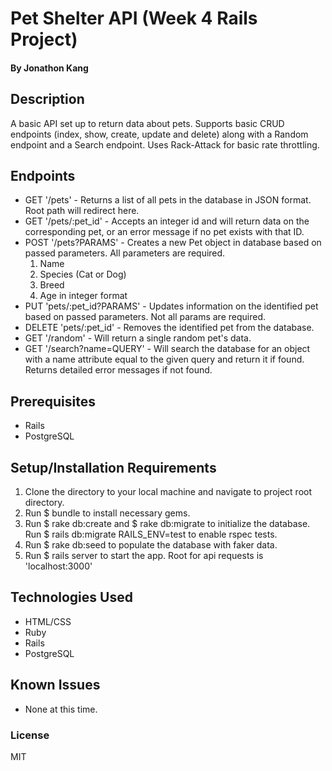 # Pet Shelter API (Week 4 Rails Project)

#### By Jonathon Kang

## Description

A basic API set up to return data about pets. Supports basic CRUD endpoints (index, show, create, update and delete) along with a Random endpoint and a Search endpoint. Uses Rack-Attack for basic rate throttling.

## Endpoints
* GET '/pets' - Returns a list of all pets in the database in JSON format. Root path will redirect here.
* GET '/pets/:pet_id' - Accepts an integer id and will return data on the corresponding pet, or an error message if no pet exists with that ID.
* POST '/pets?PARAMS' - Creates a new Pet object in database based on passed parameters. All parameters are required.
  1. Name
  2. Species (Cat or Dog)
  3. Breed
  4. Age in integer format
* PUT 'pets/:pet_id?PARAMS' - Updates information on the identified pet based on passed parameters. Not all params are required.
* DELETE 'pets/:pet_id' - Removes the identified pet from the database.
* GET '/random' - Will return a single random pet's data.
* GET '/search?name=QUERY' - Will search the database for an object with a name attribute equal to the given query and return it if found. Returns detailed error messages if not found.

## Prerequisites
* Rails
* PostgreSQL

## Setup/Installation Requirements
1. Clone the directory to your local machine and navigate to project root directory.
2. Run $ bundle to install necessary gems.
3. Run $ rake db:create and $ rake db:migrate to initialize the database. Run $ rails db:migrate RAILS_ENV=test to enable rspec tests.
4. Run $ rake db:seed to populate the database with faker data.
5. Run $ rails server to start the app. Root for api requests is 'localhost:3000'

## Technologies Used
* HTML/CSS
* Ruby
* Rails
* PostgreSQL

## Known Issues
* None at this time.



### License
MIT
